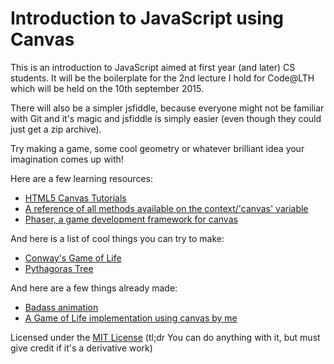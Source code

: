 # Introduction to JavaScript using Canvas

This is an introduction to JavaScript aimed at first year (and later) CS students.
It will be the boilerplate for the 2nd lecture I hold for Code@LTH which will be held on the 10th september 2015.

There will also be a simpler jsfiddle, because everyone might not be familiar with Git and it's magic and jsfiddle is simply easier (even though they could just get a zip archive).

Try making a game, some cool geometry or whatever brilliant idea your imagination comes up with!

Here are a few learning resources:
 - [HTML5 Canvas Tutorials](http://www.html5canvastutorials.com/)
 - [A reference of all methods available on the context/'canvas' variable](http://www.w3schools.com/tags/ref_canvas.asp)
 - [Phaser, a game development framework for canvas](http://phaser.io/)

And here is a list of cool things you can try to make:
 - [Conway's Game of Life](https://en.wikipedia.org/wiki/Conway%27s_Game_of_Life)
 - [Pythagoras Tree](https://en.wikipedia.org/wiki/Pythagoras_tree_(fractal))

And here are a few things already made:
 - [Badass animation](https://jsfiddle.net/gg19b2do/4/)
 - [A Game of Life implementation using canvas by me](http://erik.bjareholt.com/GameOfLife/)

Licensed under the [MIT License](http://opensource.org/licenses/MIT)
(tl;dr You can do anything with it, but must give credit if it's a derivative work)
